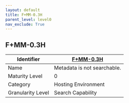 ```yaml
---
layout: default
title: F+MM-0.3H
parent_level: level0
nav_exclude: True
---
```


## F+MM-0.3H

| Identifier | [F+MM-0.3H](https://github.com/FAIRplus/Data-Maturity/edit/v0.3/docs/_indicators/2.F+MM-0.2H.md) |
| --------- | ----------|
| Name | Metadata is not searchable. |
| Maturity Level | 0 |
| Category | Hosting Environment |
| Granularity Level | Search Capability |
